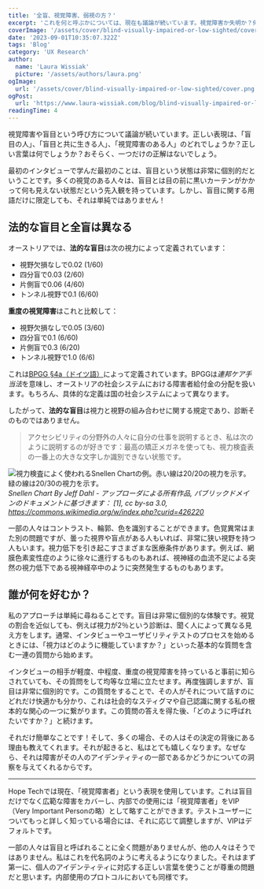 ```yaml
---
title: '全盲、視覚障害、弱視の方？'
excerpt: 'これを何と呼ぶかについては、現在も議論が続いています。視覚障害か失明か？何が正しいのか： 視覚障害者なのか、失明者なのか、弱視者なのか。しかし、何が正しい言葉なの でしょうか？まあ、1つしかないとは思わないが。。。'
coverImage: '/assets/cover/blind-visually-impaired-or-low-sighted/cover.png'
date: '2023-09-01T10:35:07.322Z'
tags: 'Blog'
category: 'UX Research'
author:
  name: 'Laura Wissiak'
  picture: '/assets/authors/laura.png'
ogImage:
  url: '/assets/cover/blind-visually-impaired-or-low-sighted/cover.png'
ogPost:
  url: 'https://www.laura-wissiak.com/blog/blind-visually-impaired-or-low-sighted'
readingTime: 4
---
```


視覚障害や盲目という呼び方について議論が続いています。正しい表現は、「盲目の人」、「盲目と共に生きる人」、「視覚障害のある人」のどれでしょうか？正しい言葉は何でしょうか？おそらく、一つだけの正解はないでしょう。

最初のインタビューで学んだ最初のことは、盲目という状態は非常に個別的だということです。多くの視覚のある人々は、盲目とは目の前に黒いカーテンがかかって何も見えない状態だという先入観を持っています。しかし、盲目に関する用語だけに限定しても、それは単純ではありません！

## 法的な盲目と全盲は異なる

オーストリアでは、**法的な盲目**は次の視力によって定義されています：

- 視野欠損なしで0.02 (1/60)
- 四分盲で0.03 (2/60)
- 片側盲で0.06 (4/60)
- トンネル視野で0.1 (6/60)

**重度の視覚障害**はこれと比較して：

- 視野欠損なしで0.05 (3/60)
- 四分盲で0.1 (6/60)
- 片側盲で0.3 (6/20)
- トンネル視野で1.0 (6/6)

これは[BPGG §4a（ドイツ語）](https://www.ris.bka.gv.at/normdokument.wxe?ShowPrintPreview=True&abfrage=bundesnormen&anlage=&artikel=&fassungvom=2021-05-12&gesetzesnummer=10008859&paragraf=4a&uebergangsrecht=)によって定義されています。BPGGは*連邦ケア手当法*を意味し、オーストリアの社会システムにおける障害者給付金の分配を扱います。もちろん、具体的な定義は国の社会システムによって異なります。

したがって、**法的な盲目**は視力と視野の組み合わせに関する規定であり、診断そのものではありません。

> アクセシビリティの分野外の人々に自分の仕事を説明するとき、私は次のように説明するのが好きです：最高の矯正メガネを使っても、視力検査表の一番上の大きな文字しか識別できない状態です。

![視力検査によく使われるSnellen Chartの例。赤い線は20/20の視力を示す。緑の線は20/30の視力を示す。](/assets/cover/blind-visually-impaired-or-low-sighted/image-1.png)
_Snellen Chart By Jeff Dahl - アップローダによる所有作品, パブリックドメインのドキュメントに基づきます： [1], cc by-sa 3.0, https://commons.wikimedia.org/w/index.php?curid=426220_

一部の人々はコントラスト、輪郭、色を識別することができます。色覚異常はまた別の問題ですが、曇った視界や盲点がある人もいれば、非常に狭い視野を持つ人もいます。視力低下を引き起こすさまざまな医療条件があります。例えば、網膜色素変性症のように徐々に進行するものもあれば、視神経の血流不足による突然の視力低下である視神経卒中のように突然発生するものもあります。

## 誰が何を好むか？

私のアプローチは単純に尋ねることです。盲目は非常に個別的な体験です。視覚の割合を近似しても、例えば視力が2％という診断は、聞く人によって異なる見え方をします。通常、インタビューやユーザビリティテストのプロセスを始めるときには、「視力はどのように機能していますか？」といった基本的な質問を含む一連の質問から始めます。

インタビューの相手が軽度、中程度、重度の視覚障害を持っていると事前に知らされていても、その質問をして均等な立場に立たせます。再度強調しますが、盲目は非常に個別的です。この質問をすることで、その人がそれについて話すのにどれだけ快適かも分かり、これは社会的なスティグマや自己認識に関する私の根本的な関心の一つに繋がります。この質問の答えを得た後、「どのように呼ばれたいですか？」と続けます。

それだけ簡単なことです！そして、多くの場合、その人はその決定の背後にある理由も教えてくれます。それが起きると、私はとても嬉しくなります。なぜなら、それは障害がその人のアイデンティティの一部であるかどうかについての洞察を与えてくれるからです。

---

Hope Techでは現在、「視覚障害者」という表現を使用しています。これは盲目だけでなく広範な障害をカバーし、内部での使用には「視覚障害者」をVIP（Very Important Personの略）として略すことができます。テストユーザーについてもっと詳しく知っている場合には、それに応じて調整しますが、VIPはデフォルトです。

一部の人々は盲目と呼ばれることに全く問題がありませんが、他の人々はそうではありません。私はこれを代名詞のように考えるようになりました。それはまず第一に、個人のアイデンティティに対応する正しい言葉を使うことが尊重の問題だと思います。内部使用のプロトコルにおいても同様です。
